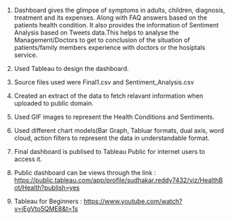 1. Dashboard gives the glimpse of symptoms in adults, children, diagnosis, treatment and its expenses. Along with FAQ answers based on the patients health condition. It also provides the information of Sentiment Analysis based on Tweets data.This helps to analyse the Management/Doctors to get to conclusion of the situation of patients/family members experience with doctors or the hosiptals service.

2. Used Tableau to design the dashboard.

3. Source files used were Final1.csv and Sentiment_Analysis.csv

4. Created an extract of the data to fetch relavant information when uploaded to public domain.

5. Used GIF images to represent the Health Conditions and Sentiments.

6. Used different chart models(Bar Graph, Tabluar formats, dual axis, word cloud, action filters to represent the data in understandable format.

7. Final dashboard is publised to Tableau Public for internet users to access it. 

8. Public dashboard can be views through the link : https://public.tableau.com/app/profile/sudhakar.reddy7432/viz/HealthBot/Health?publish=yes

9. Tableau for Beginners : https://www.youtube.com/watch?v=jEgVto5QME8&t=1s
